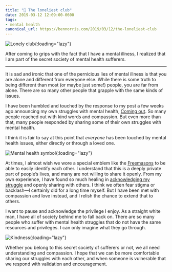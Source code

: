 ```yaml
---
title: "💮 The loneliest club"
date: 2019-03-12 12:09:00-0600
tags:
- mental health
canonical_url: https://bennorris.com/2019/03/12/the-loneliest-club
---
```


![Lonely club](https://media.bennorris.com/images/bennorris/uploads/2019/e0231002ee.png){:loading="lazy"}

After coming to grips with the fact that I have a mental illness, I realized that I am part of the secret society of mental health sufferers.

***

It is sad and ironic that one of the pernicious lies of mental illness is that you are alone and different from everyone else. While there is some truth to being different than most (or maybe just some!) people, you are far from alone. There are so many other people that grapple with the same kinds of issues.

I have been humbled and touched by the response to my post a few weeks ago announcing my own struggles with mental health, [Coming out](https://www.bennorris.com/2019/01/26/coming-out). So many people reached out with kind words and compassion. But even more than that, many people responded by sharing some of their own struggles with mental health.

I think it is fair to say at this point that *everyone* has been touched by mental health issues, either directly or through a loved one.

![Mental health symbol](https://media.bennorris.com/images/bennorris/uploads/2019/3524f287db.png){:loading="lazy"}

At times, I almost wish we wore a special emblem like the [Freemasons](https://en.wikipedia.org/wiki/Freemasonry) to be able to easily identify each other. I understand that this is a deeply private part of people’s lives, and many are not willing to share it openly. From my own experience, I have found so much healing in [acknowledging my struggle](https://www.bennorris.com/2019/02/19/relative-suffering) and openly sharing with others. I think we often fear stigma or backlash—I certainly did for a long time myself. But I have been met with compassion and love instead, and I relish the chance to extend that to others.

I want to pause and acknowledge the privilege I enjoy. As a straight white man, I have all of society behind me to fall back on. There are so many people who suffer with mental health struggles that do not have the same resources and privileges. I can only imagine what they go through.

![Kindness](https://media.bennorris.com/images/bennorris/uploads/2019/9974a87962.png){:loading="lazy"}

Whether you belong to this secret society of sufferers or not, we all need understanding and compassion. I hope that we can be more comfortable sharing our struggles with each other, and when someone is vulnerable that we respond with validation and encouragement.